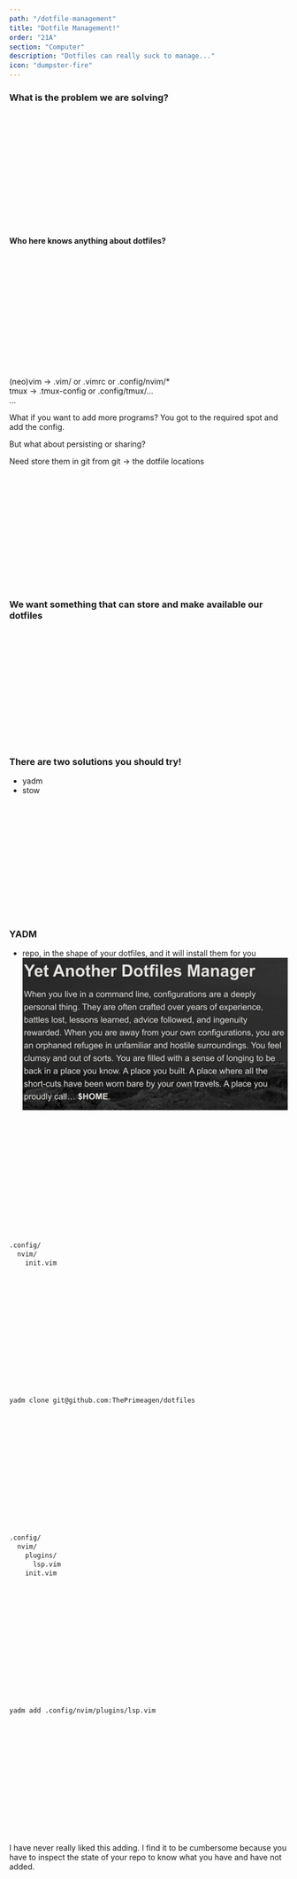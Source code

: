 ```yaml
---
path: "/dotfile-management"
title: "Dotfile Management!"
order: "21A"
section: "Computer"
description: "Dotfiles can really suck to manage..."
icon: "dumpster-fire"
---
```


### What is the problem we are solving?

<br />
<br />
<br />
<br />
<br />
<br />
<br />
<br />
<br />
<br />
<br />
<br />

#### Who here knows anything about dotfiles?

<br />
<br />
<br />
<br />
<br />
<br />
<br />
<br />
<br />
<br />
<br />
<br />

(neo)vim -> .vim/ or .vimrc or .config/nvim/\* <br />
tmux     -> .tmux-config or .config/tmux/...  <br />
...  <br />

What if you want to add more programs?  You got to the required spot and add
the config.

But what about persisting or sharing?

Need store them in git
from git -> the dotfile locations

<br />
<br />
<br />
<br />
<br />
<br />
<br />
<br />
<br />
<br />
<br />
<br />

### We want something that can store and make available our dotfiles

<br />
<br />
<br />
<br />
<br />
<br />
<br />
<br />
<br />
<br />
<br />
<br />

### There are two solutions you should try!
* yadm
* stow

<br />
<br />
<br />
<br />
<br />
<br />
<br />
<br />
<br />
<br />
<br />
<br />

### YADM
* repo, in the shape of your dotfiles, and it will install them for you
![YADM HomePage](./images/yadm.png)

<br />
<br />
<br />
<br />
<br />
<br />
<br />
<br />
<br />
<br />
<br />
<br />

```
.config/
  nvim/
    init.vim
```

<br />
<br />
<br />
<br />
<br />
<br />
<br />
<br />
<br />
<br />
<br />
<br />

```
yadm clone git@github.com:ThePrimeagen/dotfiles
```

<br />
<br />
<br />
<br />
<br />
<br />
<br />
<br />
<br />
<br />
<br />
<br />

```
.config/
  nvim/
    plugins/
      lsp.vim
    init.vim
```

<br />
<br />
<br />
<br />
<br />
<br />
<br />
<br />
<br />
<br />
<br />
<br />

```
yadm add .config/nvim/plugins/lsp.vim
```

<br />
<br />
<br />
<br />
<br />
<br />
<br />
<br />
<br />
<br />
<br />
<br />

I have never really liked this adding.  I find it to be cumbersome because you
have to inspect the state of your repo to know what you have and have not
added.
